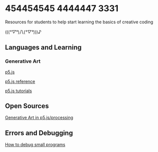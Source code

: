 
# 454454545 4444447 3331 
                                                                                                           


Resources for students to help start learning the basics of creative coding

(((*°▽°*)八(*°▽°*)))♪



## Languages and Learning 


### Generative Art
[p5.js](https://editor.p5js.org/)

[p5.js reference](https://p5js.org/reference/)

[p5.js tutorials](https://happycoding.io/)



## Open Sources 

[Generative Art in p5.js/processing ](https://openprocessing.org/)



## Errors and Debugging 

[How to debug small programs](https://ericlippert.com/2014/03/05/how-to-debug-small-programs/)

